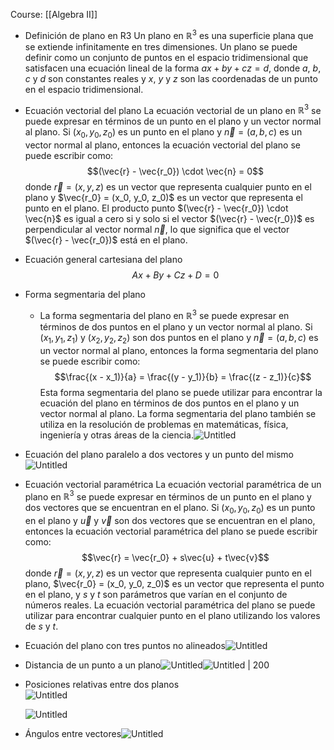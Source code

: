 Course: [[Algebra II]]


- Definición de plano en R3
    Un plano en $\mathbb{R}^3$ es una superficie plana que se extiende infinitamente en tres dimensiones. Un plano se puede definir como un conjunto de puntos en el espacio tridimensional que satisfacen una ecuación lineal de la forma $ax + by + cz = d$, donde $a$, $b$, $c$ y $d$ son constantes reales y $x$, $y$ y $z$ son las coordenadas de un punto en el espacio tridimensional.

- Ecuación vectorial del plano
    La ecuación vectorial de un plano en $\mathbb{R}^3$ se puede expresar en términos de un punto en el plano y un vector normal al plano. Si $(x_0, y_0, z_0)$ es un punto en el plano y $\vec{n} = (a, b, c)$ es un vector normal al plano, entonces la ecuación vectorial del plano se puede escribir como:$$(\vec{r} - \vec{r_0}) \cdot \vec{n} = 0$$donde $\vec{r} = (x, y, z)$ es un vector que representa cualquier punto en el plano y $\vec{r_0} = (x_0, y_0, z_0)$ es un vector que representa el punto en el plano. El producto punto $(\vec{r} - \vec{r_0}) \cdot \vec{n}$ es igual a cero si y solo si el vector $(\vec{r} - \vec{r_0})$ es perpendicular al vector normal $\vec{n}$, lo que significa que el vector $(\vec{r} - \vec{r_0})$ está en el plano.

- Ecuación general cartesiana del plano$$Ax + By + Cz + D = 0$$
- Forma segmentaria del plano
	- La forma segmentaria del plano en $\mathbb{R}^3$ se puede expresar en términos de dos puntos en el plano y un vector normal al plano. Si $(x_1, y_1, z_1)$ y $(x_2, y_2, z_2)$ son dos puntos en el plano y $\vec{n} = (a, b, c)$ es un vector normal al plano, entonces la forma segmentaria del plano se puede escribir como:$$\frac{(x - x_1)}{a} = \frac{(y - y_1)}{b} = \frac{(z - z_1)}{c}$$Esta forma segmentaria del plano se puede utilizar para encontrar la ecuación del plano en términos de dos puntos en el plano y un vector normal al plano. La forma segmentaria del plano también se utiliza en la resolución de problemas en matemáticas, física, ingeniería y otras áreas de la ciencia.![Untitled](Images/Planos%20en%20R3/Untitled%202.png)

- Ecuación del plano paralelo a dos vectores y un punto del mismo  ![Untitled](Images/Planos%20en%20R3/Untitled%203.png)

- Ecuación vectorial paramétrica
	La ecuación vectorial paramétrica de un plano en $\mathbb{R}^3$ se puede expresar en términos de un punto en el plano y dos vectores que se encuentran en el plano. Si $(x_0, y_0, z_0)$ es un punto en el plano y $\vec{u}$ y $\vec{v}$ son dos vectores que se encuentran en el plano, entonces la ecuación vectorial paramétrica del plano se puede escribir como:$$\vec{r} = \vec{r_0} + s\vec{u} + t\vec{v}$$donde $\vec{r} = (x, y, z)$ es un vector que representa cualquier punto en el plano, $\vec{r_0} = (x_0, y_0, z_0)$ es un vector que representa el punto en el plano, y $s$ y $t$ son parámetros que varían en el conjunto de números reales. La ecuación vectorial paramétrica del plano se puede utilizar para encontrar cualquier punto en el plano utilizando los valores de $s$ y $t$.

- Ecuación del plano con tres puntos no alineados![Untitled](Images/Planos%20en%20R3/Untitled%205.png)

- Distancia de un punto a un plano![Untitled](Images/Planos%20en%20R3/Untitled%206.png)![Untitled | 200](Images/Planos%20en%20R3/Untitled%207.png)

- Posiciones relativas entre dos planos  
    ![Untitled](Images/Planos%20en%20R3/Untitled%208.png)
    
    ![Untitled](Images/Planos%20en%20R3/Untitled%209.png)

- Ángulos entre vectores![Untitled](Images/Planos%20en%20R3/Untitled%2010.png)